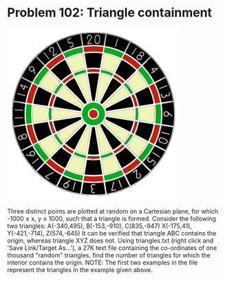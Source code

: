 # Problem 102: Triangle containment

![p102](img/102.gif)

Three distinct points are plotted at random on a Cartesian plane, for
which -1000 ≤ x, y ≤ 1000, such that a triangle is formed. Consider the
following two triangles: A(-340,495), B(-153,-910), C(835,-947)
X(-175,41), Y(-421,-714), Z(574,-645) It can be verified that triangle
ABC contains the origin, whereas triangle XYZ does not. Using
triangles.txt (right click and 'Save Link/Target As...'), a 27K text
file containing the co-ordinates of one thousand "random" triangles,
find the number of triangles for which the interior contains the origin.
NOTE: The first two examples in the file represent the triangles in the
example given above.